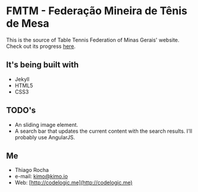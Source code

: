 FMTM - Federação Mineira de Tênis de Mesa
====

This is the source of Table Tennis Federation of Minas Gerais' website. Check out its progress [here](http://thiagokimo.github.io/fmtm/).


## It's being built with
- Jekyll
- HTML5
- CSS3

## TODO's

- An sliding image element.
- A search bar that updates the current content with the search results. I'll probably use AngularJS. 

## Me
- Thiago Rocha 
- e-mail: [kimo@kimo.io](mailto:kimo@kimo.io)
- Web: [http://codelogic.me](http://codelogic.me)
